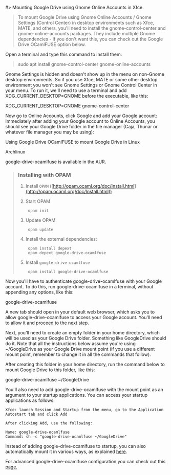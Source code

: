 #> Mounting Google Drive using Gnome Online Accounts in Xfce.

>	To mount Google Drive using Gnome Online Accounts / Gnome Settings (Control Center) in desktop environments such as Xfce, MATE, and others, you'll need to install the gnome-control-center and gnome-online-accounts packages. They include multiple Gnome dependencies - if you don't want this, you can check out the Google Drive OCamlFUSE option below.

Open a terminal and type this command to install them:


> sudo apt install gnome-control-center gnome-online-accounts

Gnome Settings is hidden and doesn't show up in the menu on non-Gnome desktop environments. So if you use Xfce, MATE or some other desktop environment you won't see Gnome Settings or Gnome Control Center in your menu. To run it, we'll need to use a terminal and add XDG_CURRENT_DESKTOP=GNOME before the executable, like this:

XDG_CURRENT_DESKTOP=GNOME gnome-control-center

Now go to Online Accounts, click Google and add your Google account:
Immediately after adding your Google account to Online Accounts, you should see your Google Drive folder in the file manager (Caja, Thunar or whatever file manager you may be using):

Using Google Drive OCamlFUSE to mount Google Drive in Linux

Archlinux

google-drive-ocamlfuse is available in the AUR.


> ### [](https://github.com/astrada/google-drive-ocamlfuse/wiki/Installation#installing-with-opam)Installing with OPAM
> 
> 1.  Install `OPAM` ([http://opam.ocaml.org/doc/Install.html](http://opam.ocaml.org/doc/Install.html))
>     
> 2.  Start OPAM
>     
>          opam init
>         
>     
> 3.  Update OPAM
>     
>          opam update
>         
>     
> 4.  Install the external dependencies:
>     
>          opam install depext
>          opam depext google-drive-ocamlfuse
>         
>     
> 5.  Install `google-drive-ocamlfuse`
>     
>          opam install google-drive-ocamlfuse


Now you'll have to authenticate google-drive-ocamlfuse with your Google account. To do this, run google-drive-ocamlfuse in a terminal, without appending any options, like this:

google-drive-ocamlfuse

A new tab should open in your default web browser, which asks you to allow google-drive-ocamlfuse to access your Google account. You'll need to allow it and proceed to the next step.

Next, you'll need to create an empty folder in your home directory, which will be used as your Google Drive folder. Something like GoogleDrive should do it. Note that all the instructions below assume you're using ~/GoogleDrive as your Google Drive mount point (if you use a different mount point, remember to change it in all the commands that follow).

After creating this folder in your home directory, run the command below to mount Google Drive to this folder, like this:

google-drive-ocamlfuse ~/GoogleDrive

You'll also need to add google-drive-ocamlfuse with the mount point as an argument to your startup applications. You can access your startup applications as follows:

    Xfce: launch Session and Startup from the menu, go to the Application Autostart tab and click Add

    After clicking Add, use the following:

    Name: google-drive-ocamlfuse
    Command: sh -c "google-drive-ocamlfuse ~/GoogleDrive"

Instead of adding google-drive-ocamlfuse to startup, you can also automatically mount it in various ways, as explained [here](https://github.com/astrada/google-drive-ocamlfuse/wiki/Automounting).

For advanced google-drive-ocamlfuse configuration you can check out this [page.](https://github.com/astrada/google-drive-ocamlfuse/wiki/Configuration)